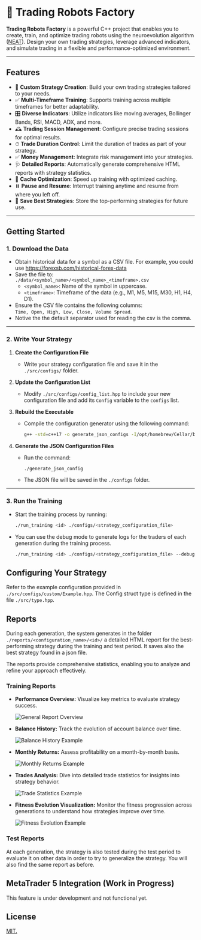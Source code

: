 # 🤖 Trading Robots Factory

**Trading Robots Factory** is a powerful C++ project that enables you to create, train, and optimize trading robots using the neuroevolution algorithm ([NEAT](https://fr.wikipedia.org/wiki/Algorithme_NEAT)). Design your own trading strategies, leverage advanced indicators, and simulate trading in a flexible and performance-optimized environment.

---

## Features

- 🔨 **Custom Strategy Creation**: Build your own trading strategies tailored to your needs.
- ✅ **Multi-Timeframe Training**: Supports training across multiple timeframes for better adaptability.
- 🎛 **Diverse Indicators**: Utilize indicators like moving averages, Bollinger Bands, RSI, MACD, ADX, and more.
- 🕰 **Trading Session Management**: Configure precise trading sessions for optimal results.
- ⏱ **Trade Duration Control**: Limit the duration of trades as part of your strategy.
- ✅ **Money Management**: Integrate risk management into your strategies.
- 🩺 **Detailed Reports**: Automatically generate comprehensive HTML reports with strategy statistics.
- 🚀 **Cache Optimization**: Speed up training with optimized caching.
- ⏸️ **Pause and Resume**: Interrupt training anytime and resume from where you left off.
- 📁 **Save Best Strategies**: Store the top-performing strategies for future use.

---

## Getting Started

### 1. Download the Data

- Obtain historical data for a symbol as a CSV file. For example, you could use <https://forexsb.com/historical-forex-data>
- Save the file to:  
  `./data/<symbol_name>/<symbol_name>_<timeframe>.csv`
  - `<symbol_name>`: Name of the symbol in uppercase.
  - `<timeframe>`: Timeframe of the data (e.g., M1, M5, M15, M30, H1, H4, D1).
- Ensure the CSV file contains the following columns:  
  `Time, Open, High, Low, Close, Volume Spread`.
- Notive the the default separator used for reading the csv is the comma.

---

### 2. Write Your Strategy

1. **Create the Configuration File**

   - Write your strategy configuration file and save it in the `./src/configs/` folder.

2. **Update the Configuration List**

   - Modify `./src/configs/config_list.hpp` to include your new configuration file and add its `Config` variable to the `configs` list.

3. **Rebuild the Executable**

   - Compile the configuration generator using the following command:

     ```bash
     g++ -std=c++17 -o generate_json_configs -I/opt/homebrew/Cellar/boost/1.85.0/include src/generate_json_configs.cpp src/symbols.cpp src/configs/*.cpp src/indicators/*.cpp src/neat/*.cpp src/trading/*.cpp src/utils/*.cpp -L/opt/homebrew/lib -lboost_iostreams
     ```

4. **Generate the JSON Configuration Files**

   - Run the command:

     ```bash
     ./generate_json_config
     ```

   - The JSON file will be saved in the `./configs` folder.

---

### 3. Run the Training

- Start the training process by running:

  ```bash
  ./run_training <id> ./configs/<strategy_configuration_file>
  ```

- You can use the debug mode to generate logs for the traders of each generation during the training process.

  ```bash
  ./run_training <id> ./configs/<strategy_configuration_file> --debug
  ```

## Configuring Your Strategy

Refer to the example configuration provided in `./src/configs/custom/Example.hpp`.
The Config struct type is defined in the file `./src/type.hpp`.

## Reports

During each generation, the system generates in the folder `./reports/<configuration_name>/<id>/` a detailed HTML report for the best-performing strategy during the training and test period. It saves also the best strategy found in a json file.

The reports provide comprehensive statistics, enabling you to analyze and refine your approach effectively.

### Training Reports

- **Performance Overview:** Visualize key metrics to evaluate strategy success.

  ![General Report Overview](./preview/report_example_common.png)

- **Balance History:** Track the evolution of account balance over time.

  ![Balance History Example](./preview/report_example_balance_history.png)

- **Monthly Returns:** Assess profitability on a month-by-month basis.

  ![Monthly Returns Example](./preview/report_example_monthly_returns.png)

- **Trades Analysis:** Dive into detailed trade statistics for insights into strategy behavior.

  ![Trade Statistics Example](./preview/report_example_trades.png)

- **Fitness Evolution Visualization:** Monitor the fitness progression across generations to understand how strategies improve over time.

  ![Fitness Evolution Example](./preview/report_example_fitness_evolution.png)

### Test Reports

At each generation, the strategy is also tested during the test period to evaluate it on other data in order to try to generalize the strategy. You will also find the same report as before.

## MetaTrader 5 Integration (Work in Progress)

This feature is under development and not functional yet.

## License

[MIT.](./LICENSE)
